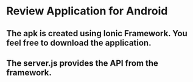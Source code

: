 # Review Application for Android
## The apk is created using Ionic Framework. You feel free to download the application.
## The server.js provides the API from the framework.

